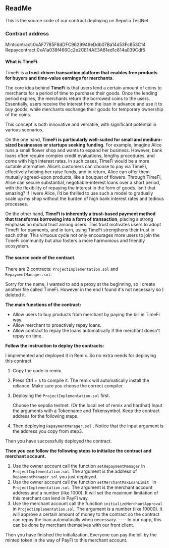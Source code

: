 ## ReadMe

This is the source code of our contract deploying on Sepolia TestNet. 

### Contract address
Mintcontract:0xAF7785F8dDFC9629949eDdb07Ba14d53Fc853C14
Repaycontract:0xA1a038f466Cc2e2CE14AE3A81ed1c814a039Cdf5

#### What is TimeFi.

TimeFi is **a trust-driven transaction platform that enables free products for buyers and time-value earnings for merchants**.

The core idea behind **TimeFi** is that users lend a certain amount of coins to merchants for a period of time to purchase their goods. Once the lending period expires, the merchants return the borrowed coins to the users. Essentially, users receive the interest from the loan in advance and use it to buy goods, while merchants exchange their goods for temporary ownership of the coins.

This concept is both innovative and versatile, with significant potential in various scenarios.

On the one hand, **TimeFi is particularly well-suited for small and medium-sized businesses or startups seeking funding**. For example, imagine Alice runs a small flower shop and wants to expand her business. However, bank loans often require complex credit evaluations, lengthy procedures, and come with high interest rates. In such cases, TimeFi would be a more suitable alternative. Alice’s customers can choose to pay via TimeFi, effectively helping her raise funds, and in return, Alice can offer them mutually agreed-upon products, like a bouquet of flowers. Through TimeFi, Alice can secure substantial, negotiable-interest loans over a short period, with the flexibility of repaying the interest in the form of goods. Isn’t that amazing? If I were Alice, I’d be thrilled to use such a model to gradually scale up my shop without the burden of high bank interest rates and tedious processes.

On the other hand, **TimeFi is inherently a trust-based payment method that transforms borrowing into a form of transaction**, placing a strong emphasis on mutual trust among users. This trust motivates users to adopt TimeFi for payments, and in turn, using TimeFi strengthens their trust in each other. This virtuous cycle not only encourages more users to join the TimeFi community but also fosters a more harmonious and friendly ecosystem.



#### The source code of the contract.

There are 2 contracts: `ProjectImplementation.sol` and `RepaymentManager.sol`. 

Sorry for the name, I wanted to add a proxy at the beginning, so I create another file called TimeFi. However in the end I found it's not necessary so I deleted it.

**The main functions of the contract:**

- Allow users to buy products from merchant by paying the bill in  TimeFi way.
- Allow merchant to proactively repay loans.
- Allow contract to repay the loans automatically if the merchant doesn't repay on time.



**Follow the instruction to deploy the contracts:**

I implemented and deployed it in Remix. So no extra needs for deploying this contract.

1. Copy the code in remix.

2. Press Ctrl + s to compile it. The remix will automatically install the reliance. Make sure you choose the correct compiler.

3. Deploying the `ProjectImplementation.sol`  first. 

   Choose the sepolia testnet. (Or the local net of remix and hardhat)
   Input the arguments with a Tokenname and Tokensymbol. Keep the contract address for the following steps.

4. Then deploying `RepaymentManager.sol` . Notice that the input argument is the address you copy from step3.

Then you have successfully deployed the contract.



**Then you can follow the following steps to initialize the contract and merchant account.**

1. Use the owner account call the function `setRepaymentManager` in `ProjectImplementation.sol`. The argument is the address of `RepaymentManager.sol` you just deployed.
2. Use the owner account call the function `setMerchantMaxLoanLimit `  in  `ProjectImplementation.sol`. The argument is the merchant account address and a number (like 1000). It will set the maximum limitation of this merchant can lend in PayFi way.
3. Use the merchant account call the function `initializeMerchantApproval` in `ProjectImplementation.sol`. The argument is a number (like 10000). It will approve a certain amount of money to the contract so the contract can repay the loan automatically when necessary. ---- In our dapp, this can be done by merchant themselves with our front client.



Then you have finished the initialization. Everyone can pay the bill by the minted token in the way of PayFi to this merchant account.